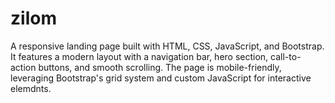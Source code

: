 # zilom
A responsive landing page built with HTML, CSS, JavaScript, and Bootstrap. It features a modern layout with a navigation bar, hero section, call-to-action buttons, and smooth scrolling. The page is mobile-friendly, leveraging Bootstrap's grid system and custom JavaScript for interactive elemdnts.
